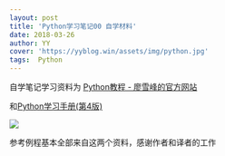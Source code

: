 ```yaml
---
layout: post
title: 'Python学习笔记00 自学材料'
date: 2018-03-26
author: YY
cover: 'https://yyblog.win/assets/img/python.jpg'
tags:  Python
---
```

自学笔记学习资料为
[Python教程 - 廖雪峰的官方网站](https://www.liaoxuefeng.com/wiki/0014316089557264a6b348958f449949df42a6d3a2e542c000 "Python教程 - 廖雪峰的官方网站")

和[Python学习手册(第4版)](https://book.douban.com/subject/6049132/ "Python学习手册(第4版)")

![](http://img.blog.csdn.net/20170902094439896?watermark/2/text/aHR0cDovL2Jsb2cuY3Nkbi5uZXQvdTAxMTc3MzgwNw==/font/5a6L5L2T/fontsize/400/fill/I0JBQkFCMA==/dissolve/70/gravity/SouthEast)

参考例程基本全部来自这两个资料，感谢作者和译者的工作